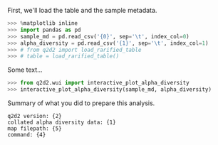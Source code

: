 First, we'll load the table and the sample metadata.

```python
>>> %matplotlib inline
>>> import pandas as pd
>>> sample_md = pd.read_csv('{0}', sep='\t', index_col=0)
>>> alpha_diversity = pd.read_csv('{1}', sep='\t', index_col=1)
>>> # from q2d2 import load_rarified_table
>>> # table = load_rarified_table()
```

Some text...

```python
>>> from q2d2.wui import interactive_plot_alpha_diversity
>>> interactive_plot_alpha_diversity(sample_md, alpha_diversity)
```

Summary of what you did to prepare this analysis.
```
q2d2 version: {2}
collated alpha diversity data: {1}
map filepath: {5}
command: {4}
```

